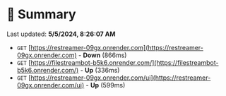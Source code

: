 # 📖 Summary
Last updated: **5/5/2024, 8:26:07 AM**

- `GET` [https://restreamer-09gx.onrender.com](https://restreamer-09gx.onrender.com) - **Down** (866ms)
- `GET` [https://filestreambot-b5k6.onrender.com/](https://filestreambot-b5k6.onrender.com/) - **Up** (336ms)
- `GET` [https://restreamer-09gx.onrender.com/ui](https://restreamer-09gx.onrender.com/ui) - **Up** (599ms)
